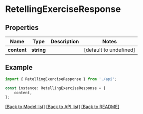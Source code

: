 # RetellingExerciseResponse


## Properties

Name | Type | Description | Notes
------------ | ------------- | ------------- | -------------
**content** | **string** |  | [default to undefined]

## Example

```typescript
import { RetellingExerciseResponse } from './api';

const instance: RetellingExerciseResponse = {
    content,
};
```

[[Back to Model list]](../README.md#documentation-for-models) [[Back to API list]](../README.md#documentation-for-api-endpoints) [[Back to README]](../README.md)
